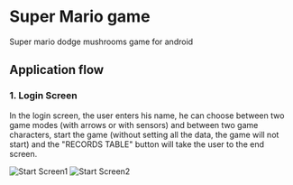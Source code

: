 # Super Mario game
Super mario dodge mushrooms game for android

## Application flow

### 1. Login Screen
In the login screen, the user enters his name, he can choose between two game modes (with arrows or with sensors) and between two game characters, start the game (without setting all the data, the game will not start) and the "RECORDS TABLE" button will take the user to the end screen.
<div class="row">
  <img src="https://github.com/omershukroon/MobileAppDevelopmentEXE1/assets/156432986/c7f7d724-8539-4a51-8d58-c073f80ba56b" alt="Start Screen1" style="heigt:700px;"/>
  <img src="https://github.com/omershukroon/MobileAppDevelopmentEXE1/assets/156432986/b07de4bc-ea5c-46d8-952a-037344cb86c1" alt="Start Screen2" style="heigt:700px;"/>
</div>
